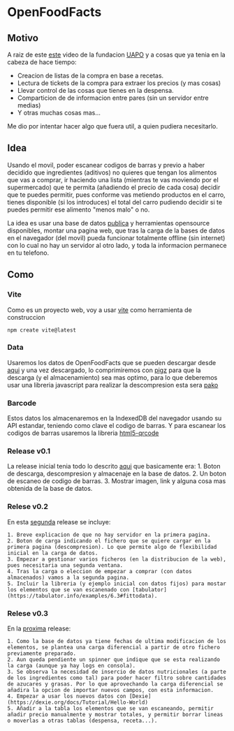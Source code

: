 # OpenFoodFacts

## Motivo
A raiz de este [este](https://www.youtube.com/watch?v=j5dUzDTQ3mc) video de la fundacion [UAPO](https://www.fundacionuapo.org) y a cosas que ya tenia en la cabeza de hace tiempo:
- Creacion de listas de la compra en base a recetas.
- Lectura de tickets de la compra para extraer los precios (y mas cosas)
- Llevar control de las cosas que tienes en la despensa.
- Comparticion de de informacion entre pares (sin un servidor entre medias)
- Y otras muchas cosas mas...

Me dio por intentar hacer algo que fuera util, a quien pudiera necesitarlo.

## Idea
Usando el movil, poder escanear codigos de barras y previo a haber decidido que ingredientes (aditivos) no quieres que tengan los alimentos que vas a comprar, ir haciendo una lista (mientras te vas moviendo por el supermercado) que te permita (añadiendo el precio de cada cosa) decidir que te puedes permitir, pues conforme vas metiendo productos en el carro, tienes disponible (si los introduces) el total del carro pudiendo decidir si te puedes permitir ese alimento "menos malo" o no.

La idea es usar una base de datos [publica](https://es.openfoodfacts.org/data) y herramientas opensource disponibles, montar una pagina web, que tras la carga de la bases de datos en el navegador (del movil) pueda funcionar totalmente offline (sin internet) con lo cual no hay un servidor al otro lado, y toda la informacion permanece en tu telefono.

## Como

### Vite
Como es un proyecto web, voy a usar [vite](https://es.vitejs.dev/guide/) como herramienta de construccion

    npm create vite@latest

### Data
Usaremos los datos de OpenFoodFacts que se pueden descargar desde [aqui](https://mirabelle.openfoodfacts.org/products.csv?sql=select+code%2C+url%2C+product_name%2C+image_url%2C+image_ingredients_url%2C+image_nutrition_url%0D%0Afrom+%5Ball%5D%0D%0Awhere+countries_en+like+%22%25spain%25%22&_size=max) y una vez descargado, lo comprimiremos con [pigz](https://zlib.net/pigz/) para que la descarga (y el almacenamiento) sea mas optimo, para lo que deberemos usar una libreria javascript para realizar la descompresion esta sera [pako](https://github.com/nodeca/pako)

### Barcode
Estos datos los almacenaremos en la IndexedDB del navegador usando su API estandar, teniendo como clave el codigo de barras. Y para escanear los codigos de barras usaremos la libreria [html5-qrcode](https://github.com/mebjas/html5-qrcode)

### Release v0.1
La release inicial tenia todo lo descrito [aqui](https://github.com/josejuanmontiel/OpenFoodFacts/releases/tag/v0.1.0) que basicamente era:
    1. Boton de descarga, descompresion y almacenaje en la base de datos.
    2. Un boton de escaneo de codigo de barras.
    3. Mostrar imagen, link y alguna cosa mas obtenida de la base de datos.

### Relese v0.2
En esta [segunda](https://github.com/josejuanmontiel/OpenFoodFacts/releases/tag/v0.2.0) release se incluye:

    1. Breve explicacion de que no hay servidor en la primera pagina.
    2. Boton de carga indicando el fichero que se quiere cargar en la primera pagina (descompresion). Lo que permite algo de flexibilidad inicial en la carga de datos.
    3. Empezar a gestionar varios ficheros (en la distribucion de la web), pues necesitaria una segunda ventana.
    4. Tras la carga o eleccion de empezar a comprar (con datos almacenados) vamos a la segunda pagina.
    5. Incluir la libreria (y ejemplo inicial con datos fijos) para mostar los elementos que se van escanenado con [tabulator](https://tabulator.info/examples/6.3#fittodata).

### Relese v0.3
En la [proxima](https://github.com/josejuanmontiel/OpenFoodFacts/releases/tag/v0.3.0) release:

    1. Como la base de datos ya tiene fechas de ultima modificacion de los elementos, se plantea una carga diferencial a partir de otro fichero previamente preparado.
    2. Aun queda pendiente un spinner que indique que se esta realizando la carga (aunque ya hay logs en consola).
    3. Se observa la necesidad de insercio de datos nutricionales (a parte de los ingredientes como tal) para poder hacer filtro sobre cantidades de azucares y grasas. Por lo que aprovechando la carga diferencial se añadira la opcion de importar nuevos campos, con esta informacion.
    4. Empezar a usar los nuevos datos con [Dexie](https://dexie.org/docs/Tutorial/Hello-World)
    5. Añadir a la tabla los elementos que se van escaneando, permitir añadir precio manualmente y mostrar totales, y permitir borrar lineas o moverlas a otras tablas (despensa, receta...).
    